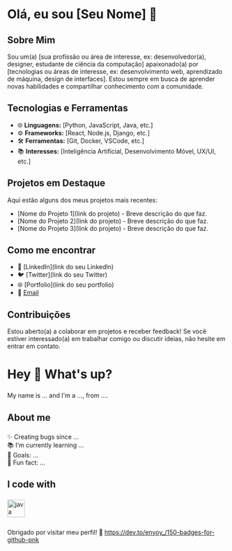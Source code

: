 # Olá, eu sou [Seu Nome] 👋

## Sobre Mim

Sou um(a) [sua profissão ou área de interesse, ex: desenvolvedor(a), designer, estudante de ciência da computação] apaixonado(a) por [tecnologias ou áreas de interesse, ex: desenvolvimento web, aprendizado de máquina, design de interfaces]. Estou sempre em busca de aprender novas habilidades e compartilhar conhecimento com a comunidade.

## Tecnologias e Ferramentas

- 🌐 **Linguagens:** [Python, JavaScript, Java, etc.]
- ⚙️ **Frameworks:** [React, Node.js, Django, etc.]
- 🛠️ **Ferramentas:** [Git, Docker, VSCode, etc.]
- 📚 **Interesses:** [Inteligência Artificial, Desenvolvimento Móvel, UX/UI, etc.]

## Projetos em Destaque

Aqui estão alguns dos meus projetos mais recentes:

- [Nome do Projeto 1](link do projeto) - Breve descrição do que faz.
- [Nome do Projeto 2](link do projeto) - Breve descrição do que faz.
- [Nome do Projeto 3](link do projeto) - Breve descrição do que faz.

## Como me encontrar

- 💼 [LinkedIn](link do seu LinkedIn)
- 🐦 [Twitter](link do seu Twitter)
- 🌐 [Portfolio](link do seu portfolio)
- 📧 [Email](mailto:matheusdiasestacioo@gmail.com)

## Contribuições

Estou aberto(a) a colaborar em projetos e receber feedback! Se você estiver interessado(a) em trabalhar comigo ou discutir ideias, não hesite em entrar em contato.
<h1 align="left">Hey 👋 What's up?</h1>

###

<p align="left">My name is ... and I'm a ..., from ....</p>

###

<h2 align="left">About me</h2>

###

<p align="left">✨ Creating bugs since ...<br>📚 I'm currently learning ...<br>🎯 Goals: ...<br>🎲 Fun fact: ...</p>

###

<h2 align="left">I code with</h2>

###

<div align="left">
  <img src="https://cdn.jsdelivr.net/gh/devicons/devicon/icons/java/java-original.svg" height="40" alt="java logo"  />
  <img width="12" />
  
</div>

###
Obrigado por visitar meu perfil! 🚀
https://dev.to/envoy_/150-badges-for-github-pnk
